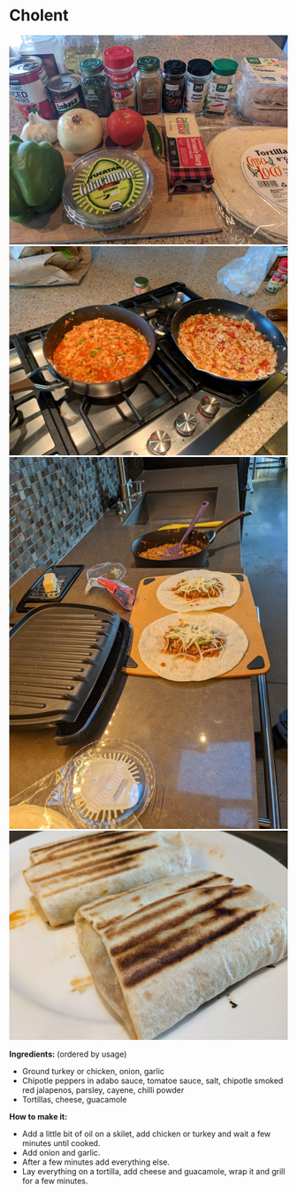 # Cholent

![adobo-taco](adobo-taco1.jpg)
![adobo-taco](adobo-taco2.jpg)
![adobo-taco](adobo-taco3.jpg)
![adobo-taco](adobo-taco4.jpg)

**Ingredients:** (ordered by usage)

* Ground turkey or chicken, onion, garlic
* Chipotle peppers in adabo sauce, tomatoe sauce, salt, chipotle smoked red jalapenos, parsley, cayene, chilli powder
* Tortillas, cheese, guacamole

**How to make it:**

* Add a little bit of oil on a skilet, add chicken or turkey and wait a few minutes until cooked.
* Add onion and garlic.
* After a few minutes add everything else.
* Lay everything on a tortilla, add cheese and guacamole, wrap it and grill for a few minutes.

